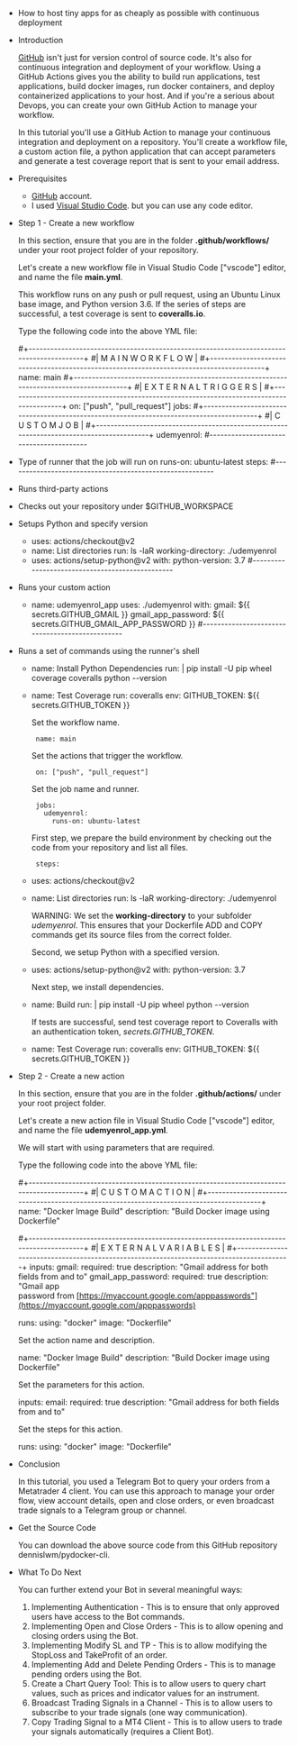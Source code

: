 - How to host tiny apps for as cheaply as possible with continuous deployment
- Introduction
  
  [GitHub](https://github.com) isn't just for version control of source code. It's also for continuous integration and deployment of your workflow. Using a GitHub Actions gives you the ability to build run applications, test applications, build docker images, run docker containers, and deploy containerized applications to your host. And if you're a serious about Devops, you can create your own GitHub Action to manage your workflow.
  
  In this tutorial you'll use a GitHub Action to manage your continuous integration and deployment on a repository. You'll create a workflow file, a custom action file, a python application that can accept parameters and generate a test coverage report that is sent to your email address.
- Prerequisites
  
  * [GitHub](https://github.com) account.
  * I used [Visual Studio Code](https://code.visualstudio.com/). but you can use any code editor.
- Step 1 - Create a new workflow
  
  In this section, ensure that you are in the folder **.github/workflows/** under your root project folder of your repository.
  
  Let's create a new workflow file in Visual Studio Code ["vscode"] editor, and name the file **main.yml**.
  
  This workflow runs on any push or pull request, using an Ubuntu Linux base image, and Python version 3.6. If the series of steps are successful, a test coverage is sent to **coveralls.io**.
  
  Type the following code into the above YML file:
  
     #+-----------------------------------------------------------------------------------------+
     #|                                M A I N   W O R K F L O W                                |
     #+-----------------------------------------------------------------------------------------+
     name: main
     #+-----------------------------------------------------------------------------------------+
     #|                            E X T E R N A L   T R I G G E R S                            |
     #+-----------------------------------------------------------------------------------------+
     on: ["push", "pull_request"]
     jobs:
       #+-----------------------------------------------------------------------------------------+
       #|                                 C U S T O M   J O B                                     |
       #+-----------------------------------------------------------------------------------------+
       udemyenrol:
         #----------------------------------------
- Type of runner that the job will run on
         runs-on: ubuntu-latest
         steps:
           #---------------------------------------------------------
- Runs third-party actions
- Checks out your repository under $GITHUB_WORKSPACE
- Setups Python and specify version
	- uses: actions/checkout@v2
	- name: List directories
	  run: ls -laR
	  working-directory: ./udemyenrol
	- uses: actions/setup-python@v2
	  with:
	    python-version: 3.7
	             #------------------------------------------------
- Runs your custom action
	- name: udemyenrol_app
	  uses: ./udemyenrol
	  with:
	    gmail: ${{ secrets.GITHUB_GMAIL }}
	    gmail_app_password: ${{ secrets.GITHUB_GMAIL_APP_PASSWORD }}
	             #------------------------------------------------
- Runs a set of commands using the runner's shell
	- name: Install Python Dependencies
	  run: |
	    pip install -U pip wheel coverage coveralls
	    python --version
	- name: Test Coverage
	  run: coveralls
	  env:
	    GITHUB_TOKEN: ${{ secrets.GITHUB_TOKEN }}
	  
	  Set the workflow name.
	  
	       name: main
	  
	  Set the actions that trigger the workflow.
	  
	       on: ["push", "pull_request"]
	  
	  Set the job name and runner.
	  
	       jobs:
	         udemyenrol:
	           runs-on: ubuntu-latest
	  
	  First step, we prepare the build environment by checking out the code from your repository and list all files.
	  
	       steps:
	- uses: actions/checkout@v2
	- name: List directories
	  run: ls -laR
	  working-directory: ./udemyenrol
	  
	  WARNING: We set the **working-directory** to your subfolder *udemyenrol*. This ensures that your Dockerfile ADD and COPY commands get its source files from the correct folder.
	  
	  Second, we setup Python with a specified version.
	- uses: actions/setup-python@v2
	  with:
	    python-version: 3.7
	  
	  Next step, we install dependencies.
	- name: Build
	  run: |
	    pip install -U pip wheel
	    python --version
	  
	  If tests are successful, send test coverage report to Coveralls with an authentication token, *secrets.GITHUB_TOKEN*.
	- name: Test Coverage
	  run: coveralls
	    env:
	      GITHUB_TOKEN: ${{ secrets.GITHUB_TOKEN }}
- Step 2 - Create a new action
  
  In this section, ensure that you are in the folder **.github/actions/** under your root project folder.
  
  Let's create a new action file in Visual Studio Code ["vscode"] editor, and name the file **udemyenrol_app.yml**.
  
  We will start with using parameters that are required.
  
  Type the following code into the above YML file:
  
     #+-----------------------------------------------------------------------------------------+
     #|                                C U S T O M   A C T I O N                                |
     #+-----------------------------------------------------------------------------------------+
     name: "Docker Image Build"
     description: "Build Docker image using Dockerfile"
     
     #+-----------------------------------------------------------------------------------------+
     #|                           E X T E R N A L   V A R I A B L E S                           |
     #+-----------------------------------------------------------------------------------------+
     inputs:
       gmail:
         required: true
         description: "Gmail address for both fields from and to"
       gmail_app_password:
         required: true
         description: "Gmail app password from [https://myaccount.google.com/apppasswords"](https://myaccount.google.com/apppasswords)
     
     runs:
       using: "docker"
       image: "Dockerfile"
  
  Set the action name and description.
  
     name: "Docker Image Build"
     description: "Build Docker image using Dockerfile"
  
  Set the parameters for this action.
  
     inputs:
       email:
         required: true
         description: "Gmail address for both fields from and to"
  
  Set the steps for this action.
  
     runs:
       using: "docker"
       image: "Dockerfile"
- Conclusion
  
  In this tutorial, you used a Telegram Bot to query your orders from a Metatrader 4 client. You can use this approach to manage your order flow, view account details, open and close orders, or even broadcast trade signals to a Telegram group or channel.
- Get the Source Code
  
  You can download the above source code from this GitHub repository dennislwm/pydocker-cli.
- What To Do Next
  
  You can further extend your Bot in several meaningful ways:
  
  1. Implementing Authentication - This is to ensure that only approved users have access to the Bot commands.
  1. Implementing Open and Close Orders - This is to allow opening and closing orders using the Bot.
  1. Implementing Modify SL and TP - This is to allow modifying the StopLoss and TakeProfit of an order.
  1. Implementing Add and Delete Pending Orders - This is to manage pending orders using the Bot.
  1. Create a Chart Query Tool: This is to allow users to query chart values, such as prices and indicator values for an instrument.
  1. Broadcast Trading Signals in a Channel - This is to allow users to subscribe to your trade signals (one way communication).
  1. Copy Trading Signal to a MT4 Client - This is to allow users to trade your signals automatically (requires a Client Bot).